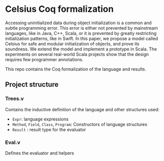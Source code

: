 # Celsius Coq formalization

Accessing uninitialized data during object initialization is a common and subtle programming error. This
error is either not prevented by mainstream languages, like in Java, C++, Scala, or it is prevented by greatly restricting initialization patterns, like in Swift. In this paper, we propose a model called Celsius for safe and modular initialization of objects, and prove its soundness. We extend the model and implement a prototype in Scala. The experiments on several real-world Scala projects show that the design requires few programmer annotations.

This repo contains the Coq formalization of the language and results.

## Project structure
### Trees.v
Contains the inductive definition of the language and other structures used:

 - `Expr`: language expressions
 - `Method`, `Field`, `Class`, `Program`: Constructors of language structures
 - `Result` : result type for the evaluator

### Eval.v
Defines the evaluator and helpers